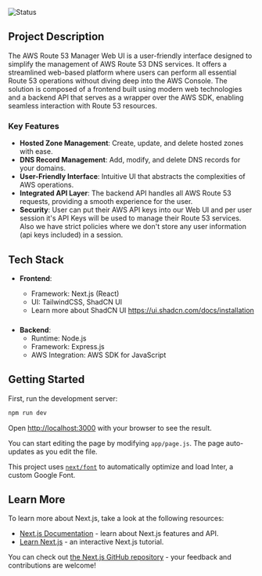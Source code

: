 ![Status](https://img.shields.io/badge/status-in_development-orange)

## Project Description

The AWS Route 53 Manager Web UI is a user-friendly interface designed to simplify the management of AWS Route 53 DNS services. It offers a streamlined web-based platform where users can perform all essential Route 53 operations without diving deep into the AWS Console. The solution is composed of a frontend built using modern web technologies and a backend API that serves as a wrapper over the AWS SDK, enabling seamless interaction with Route 53 resources.

### Key Features

- **Hosted Zone Management**: Create, update, and delete hosted zones with ease.
- **DNS Record Management**: Add, modify, and delete DNS records for your domains.
- **User-Friendly Interface**: Intuitive UI that abstracts the complexities of AWS operations.
- **Integrated API Layer**: The backend API handles all AWS Route 53 requests, providing a smooth experience for the user.
- **Security**: User can put their AWS API keys into our Web UI and per user session it's API Keys will be used to manage their Route 53 services. Also we have strict policies where we don't store any user information (api keys included) in a session.

<!--
This is a [Next.js](https://nextjs.org/) project bootstrapped with [`create-next-app`](https://github.com/vercel/next.js/tree/canary/packages/create-next-app). -->

## Tech Stack

- **Frontend**:

  - Framework: Next.js (React)
  - UI: TailwindCSS, ShadCN UI
  - Learn more about ShadCN UI https://ui.shadcn.com/docs/installation

###

- **Backend**:
  - Runtime: Node.js
  - Framework: Express.js
  - AWS Integration: AWS SDK for JavaScript

## Getting Started

First, run the development server:

```bash
npm run dev
```

Open [http://localhost:3000](http://localhost:3000) with your browser to see the result.

You can start editing the page by modifying `app/page.js`. The page auto-updates as you edit the file.

This project uses [`next/font`](https://nextjs.org/docs/basic-features/font-optimization) to automatically optimize and load Inter, a custom Google Font.

## Learn More

To learn more about Next.js, take a look at the following resources:

- [Next.js Documentation](https://nextjs.org/docs) - learn about Next.js features and API.
- [Learn Next.js](https://nextjs.org/learn) - an interactive Next.js tutorial.

You can check out [the Next.js GitHub repository](https://github.com/vercel/next.js/) - your feedback and contributions are welcome!
